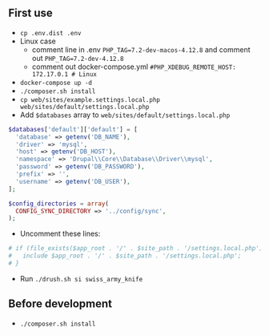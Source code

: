 ## First use

* `cp .env.dist .env`
* Linux case
  * comment line in .env `PHP_TAG=7.2-dev-macos-4.12.8` and comment out `PHP_TAG=7.2-dev-4.12.8`
  * comment out docker-compose.yml `#PHP_XDEBUG_REMOTE_HOST: 172.17.0.1 # Linux`
* `docker-compose up -d`
* `./composer.sh install`
* `cp web/sites/example.settings.local.php web/sites/default/settings.local.php`
* Add `$databases` array to `web/sites/default/settings.local.php`
```php
$databases['default']['default'] = [
  'database' => getenv('DB_NAME'),
  'driver' => 'mysql',
  'host' => getenv('DB_HOST'),
  'namespace' => 'Drupal\\Core\\Database\\Driver\\mysql',
  'password' => getenv('DB_PASSWORD'),
  'prefix' => '',
  'username' => getenv('DB_USER'),
];

$config_directories = array(
  CONFIG_SYNC_DIRECTORY => '../config/sync',
);
```
* Uncomment these lines:
```php
# if (file_exists($app_root . '/' . $site_path . '/settings.local.php')) {
#   include $app_root . '/' . $site_path . '/settings.local.php';
# }
```
* Run `./drush.sh si swiss_army_knife`

## Before development

* `./composer.sh install`
